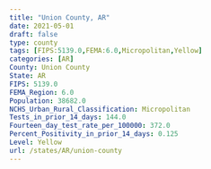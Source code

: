 ```yaml
---
title: "Union County, AR"
date: 2021-05-01
draft: false
type: county
tags: [FIPS:5139.0,FEMA:6.0,Micropolitan,Yellow]
categories: [AR]
County: Union County
State: AR
FIPS: 5139.0
FEMA_Region: 6.0
Population: 38682.0
NCHS_Urban_Rural_Classification: Micropolitan
Tests_in_prior_14_days: 144.0
Fourteen_day_test_rate_per_100000: 372.0
Percent_Positivity_in_prior_14_days: 0.125
Level: Yellow
url: /states/AR/union-county
---
```



